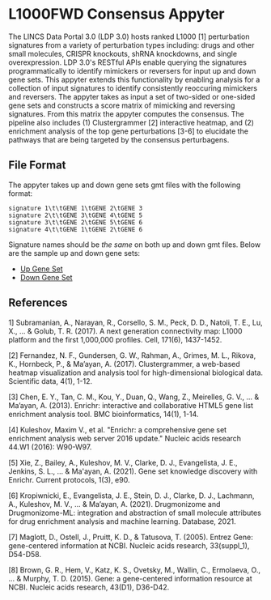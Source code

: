 # L1000FWD Consensus Appyter

The LINCS Data Portal 3.0 (LDP 3.0) hosts ranked L1000 [1] perturbation signatures from a variety of perturbation types including: drugs and other small molecules, CRISPR knockouts, shRNA knockdowns, and single overexpression. LDP 3.0's RESTful APIs enable querying the signatures programmatically to identify mimickers or reversers for input up and down gene sets. This appyter extends this functionality by enabling analysis for a collection of input signatures to identify consistently reoccuring mimickers and reversers. The appyter takes as input a set of two-sided or one-sided gene sets and constructs a score matrix of mimicking and reversing signatures. From this matrix the appyter computes the consensus. The pipeline also includes (1) Clustergrammer [2] interactive heatmap, and (2) enrichment analysis of the top gene perturbations [3-6] to elucidate the pathways that are being targeted by the consensus perturbagens.

## File Format
The appyter takes up and down gene sets gmt files with the following format:
```
signature 1\t\tGENE 1\tGENE 2\tGENE 3
signature 2\t\tGENE 3\tGENE 4\tGENE 5
signature 3\t\tGENE 2\tGENE 5\tGENE 6
signature 4\t\tGENE 1\tGENE 2\tGENE 6
```

Signature names should be _the same_ on both up and down gmt files. Below are the sample up and down gene sets:

* [Up Gene Set](https://appyterbucket.s3.amazonaws.com/sample_data/up_down_signatures/up_diseases)
* [Down Gene Set](https://appyterbucket.s3.amazonaws.com/sample_data/up_down_signatures/down_diseases)

## References
1] Subramanian, A., Narayan, R., Corsello, S. M., Peck, D. D., Natoli, T. E., Lu, X., ... & Golub, T. R. (2017). A next generation connectivity map: L1000 platform and the first 1,000,000 profiles. Cell, 171(6), 1437-1452.

[2] Fernandez, N. F., Gundersen, G. W., Rahman, A., Grimes, M. L., Rikova, K., Hornbeck, P., & Ma’ayan, A. (2017). Clustergrammer, a web-based heatmap visualization and analysis tool for high-dimensional biological data. Scientific data, 4(1), 1-12.

[3] Chen, E. Y., Tan, C. M., Kou, Y., Duan, Q., Wang, Z., Meirelles, G. V., ... & Ma’ayan, A. (2013). Enrichr: interactive and collaborative HTML5 gene list enrichment analysis tool. BMC bioinformatics, 14(1), 1-14.

[4] Kuleshov, Maxim V., et al. "Enrichr: a comprehensive gene set enrichment analysis web server 2016 update." Nucleic acids research 44.W1 (2016): W90-W97.

[5] Xie, Z., Bailey, A., Kuleshov, M. V., Clarke, D. J., Evangelista, J. E., Jenkins, S. L., ... & Ma'ayan, A. (2021). Gene set knowledge discovery with Enrichr. Current protocols, 1(3), e90.

[6] Kropiwnicki, E., Evangelista, J. E., Stein, D. J., Clarke, D. J., Lachmann, A., Kuleshov, M. V., ... & Ma’ayan, A. (2021). Drugmonizome and Drugmonizome-ML: integration and abstraction of small molecule attributes for drug enrichment analysis and machine learning. Database, 2021.

[7] Maglott, D., Ostell, J., Pruitt, K. D., & Tatusova, T. (2005). Entrez Gene: gene-centered information at NCBI. Nucleic acids research, 33(suppl_1), D54-D58.

[8] Brown, G. R., Hem, V., Katz, K. S., Ovetsky, M., Wallin, C., Ermolaeva, O., ... & Murphy, T. D. (2015). Gene: a gene-centered information resource at NCBI. Nucleic acids research, 43(D1), D36-D42.